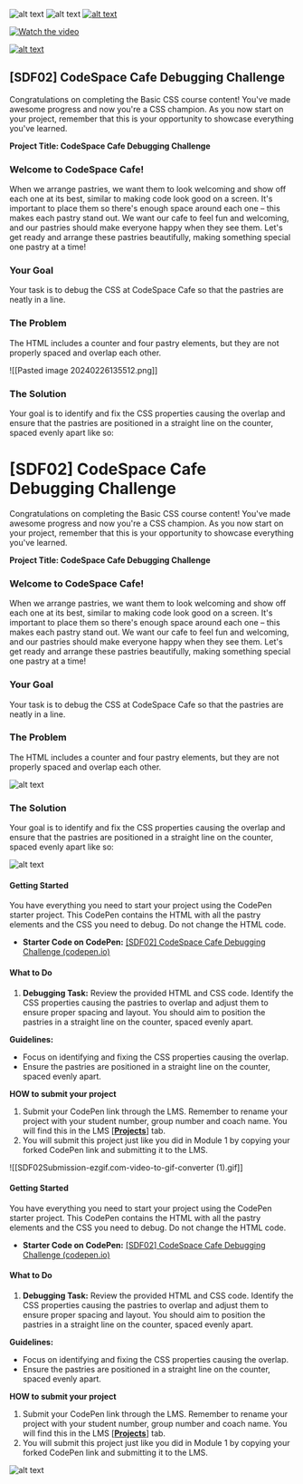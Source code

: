 ![alt text](https://codespace.ams3.digitaloceanspaces.com/lesson/2012/embedded/Learning%20Objectives-small.png)
![alt text](https://www.loomly.com/hs-fs/hubfs/Imported_Blog_Media/earth-Apr-03-2024-12-19-31-1897-AM.gif?width=540&height=540&name=earth-Apr-03-2024-12-19-31-1897-AM.gif)
[![alt text](https://img.youtube.com/vi/_z-1fTlSDF0/0.jpg)](https://www.youtube.com/watch?v=_z-1fTlSDF0)

[![Watch the video](https://img.youtube.com/vi/dQw4w9WgXcQ/0.jpg)](https://www.youtube.com/watch?v=dQw4w9WgXcQ.mp4)


<a href="https://www.youtube.com/watch?v=dQw4w9WgXcQ" target="_blank">
  <img src="https://img.youtube.com/vi/dQw4w9WgXcQ/0.jpg" alt="alt text">
</a>

## [SDF02] CodeSpace Cafe Debugging Challenge

Congratulations on completing the Basic CSS course content! You've made awesome progress and now you're a CSS champion. As you now start on your project, remember that this is your opportunity to showcase everything you've learned. 

**Project Title: CodeSpace Cafe Debugging Challenge**
### Welcome to CodeSpace Cafe!

When we arrange pastries, we want them to look welcoming and show off each one at its best, similar to making code look good on a screen. It's important to place them so there's enough space around each one – this makes each pastry stand out. We want our cafe to feel fun and welcoming, and our pastries should make everyone happy when they see them. Let's get ready and arrange these pastries beautifully, making something special one pastry at a time!
### Your Goal
Your task is to debug the CSS at CodeSpace Cafe so that the pastries are neatly in a line.
### The Problem
 The HTML includes a counter and four pastry elements, but they are not properly spaced and overlap each other. 

![[Pasted image 20240226135512.png]]
### The Solution

Your goal is to identify and fix the CSS properties causing the overlap and ensure that the pastries are positioned in a straight line on the counter, spaced evenly apart like so:

# [SDF02] CodeSpace Cafe Debugging Challenge

Congratulations on completing the Basic CSS course content! You've made awesome progress and now you're a CSS champion. As you now start on your project, remember that this is your opportunity to showcase everything you've learned. 

**Project Title: CodeSpace Cafe Debugging Challenge**
### Welcome to CodeSpace Cafe!

When we arrange pastries, we want them to look welcoming and show off each one at its best, similar to making code look good on a screen. It's important to place them so there's enough space around each one – this makes each pastry stand out. We want our cafe to feel fun and welcoming, and our pastries should make everyone happy when they see them. Let's get ready and arrange these pastries beautifully, making something special one pastry at a time!
### Your Goal
Your task is to debug the CSS at CodeSpace Cafe so that the pastries are neatly in a line.
### The Problem
 The HTML includes a counter and four pastry elements, but they are not properly spaced and overlap each other. 

![alt text](./images/problem.png)

### The Solution

Your goal is to identify and fix the CSS properties causing the overlap and ensure that the pastries are positioned in a straight line on the counter, spaced evenly apart like so:

![alt text](./images/solution.png)

#### **Getting Started**

You have everything you need to start your project using the CodePen starter project. This CodePen contains the HTML with all the pastry elements and the CSS you need to debug. Do not change the HTML code.

- **Starter Code on CodePen:** [[SDF02] CodeSpace Cafe Debugging Challenge (codepen.io)](https://codepen.io/codespace-academy/pen/VwRoeBp)
#### What to Do

1. **Debugging Task:** Review the provided HTML and CSS code. Identify the CSS properties causing the pastries to overlap and adjust them to ensure proper spacing and layout. You should aim to position the pastries in a straight line on the counter, spaced evenly apart.
   
**Guidelines:**

- Focus on identifying and fixing the CSS properties causing the overlap.
- Ensure the pastries are positioned in a straight line on the counter, spaced evenly apart.

**HOW to submit your project**

1. Submit your CodePen link through the LMS. Remember to rename your project with your student number, group number and coach name. You will find this in the LMS [**[Projects](https://learn.codespace.co.za/projects)**] tab.
2. You will submit this project just like you did in Module 1 by copying your forked CodePen link and submitting it to the LMS. 

![[SDF02Submission-ezgif.com-video-to-gif-converter (1).gif]]

#### **Getting Started**

You have everything you need to start your project using the CodePen starter project. This CodePen contains the HTML with all the pastry elements and the CSS you need to debug. Do not change the HTML code.

- **Starter Code on CodePen:** [[SDF02] CodeSpace Cafe Debugging Challenge (codepen.io)](https://codepen.io/codespace-academy/pen/VwRoeBp)
#### What to Do

1. **Debugging Task:** Review the provided HTML and CSS code. Identify the CSS properties causing the pastries to overlap and adjust them to ensure proper spacing and layout. You should aim to position the pastries in a straight line on the counter, spaced evenly apart.
   
**Guidelines:**

- Focus on identifying and fixing the CSS properties causing the overlap.
- Ensure the pastries are positioned in a straight line on the counter, spaced evenly apart.

**HOW to submit your project**

1. Submit your CodePen link through the LMS. Remember to rename your project with your student number, group number and coach name. You will find this in the LMS [**[Projects](https://learn.codespace.co.za/projects)**] tab.
2. You will submit this project just like you did in Module 1 by copying your forked CodePen link and submitting it to the LMS. 

![alt text](./images/SDF02Submission.gif)
